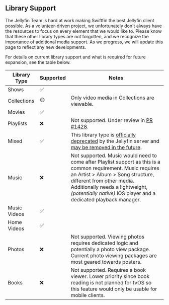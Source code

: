 ## Library Support

The Jellyfin Team is hard at work making Swiftfin the best Jellyfin client possible. As a volunteer-driven project, we unfortunately don't always have the resources to focus on every element that we would like to. Please know that these other library types are not forgotten, and we recognize the importance of additional media support. As we progress, we will update this page to reflect any new developments.

For details on current library support and what is required for future expansion, see the table below.

| Library Type          | Supported | Notes |
|-----------------------|-----------|------------------------------------------------------------------------------------------------------------|
| Shows                | ✅         |
| Collections          | 🟡         | Only video media in Collections are viewable. |
| Movies               | ✅         | |
| Playlists            | ❌         | Not supported. Under review in [PR #1428](https://github.com/jellyfin/Swiftfin/pull/1428). |
| Mixed      		   | ✅         | This library type is [officially deprecated](https://jellyfin.org/docs/general/server/media/mixed-movies-and-shows) by the Jellyfin server and [may be removed in the future](https://github.com/jellyfin/jellyfin-meta/discussions/46). |
| Music                | ❌         | Not supported. Music would need to come after Playlist support as this is a common requirement. Music requires an Artist > Album > Song structure, different from other media. Additionally needs a lightweight, *(potentially native)* iOS player and a dedicated playback manager. |
| Music Videos         | ✅         | |
| Home Videos          | ✅         | |
| Photos               | ❌         | Not supported. Viewing photos requires dedicated logic and potentially a photo view package. Current photo viewing packages are most geared towards posters. |
| Books                | ❌         | Not supported. Requires a book viewer. Lower priority since book reading is not planned for tvOS so this feature would only be usable for mobile clients. |

